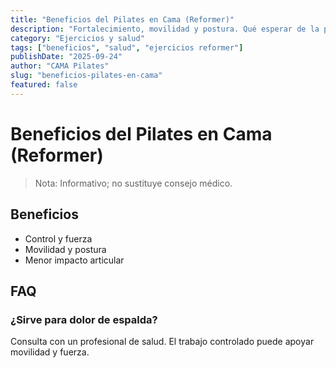 ```yaml
---
title: "Beneficios del Pilates en Cama (Reformer)"
description: "Fortalecimiento, movilidad y postura. Qué esperar de la práctica con Reformer."
category: "Ejercicios y salud"
tags: ["beneficios", "salud", "ejercicios reformer"]
publishDate: "2025-09-24"
author: "CAMA Pilates"
slug: "beneficios-pilates-en-cama"
featured: false
---
```


# Beneficios del Pilates en Cama (Reformer)

> Nota: Informativo; no sustituye consejo médico.

## Beneficios
- Control y fuerza
- Movilidad y postura
- Menor impacto articular

## FAQ
### ¿Sirve para dolor de espalda?
Consulta con un profesional de salud. El trabajo controlado puede apoyar movilidad y fuerza.
